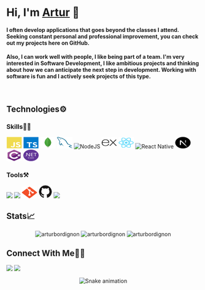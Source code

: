 <div>
  <h1>Hi, I'm <a href="https://www.linkedin.com/in/artur-enderle-bordignon/">Artur</a> 🚀</h1>
    
  <h4>I often develop applications that goes beyond the classes I attend. Seeking constant personal and professional improvement, you can check out my projects here on GitHub.</h4> 

  <h4>Also, I can work well with people, I like being part of a team. I'm very interested in Software Development, I like ambitious projects and thinking about how we can anticipate the next step in development. Working with software is fun and I actively seek projects of this type.</h4>
</div>
<br>

## Technologies⚙️

### Skills✍🏼

  <img alt="Js" height="30" width="40" src="https://raw.githubusercontent.com/devicons/devicon/master/icons/javascript/javascript-plain.svg"> <img alt="TypeScript" height="30" width="40" src="https://github.com/devicons/devicon/blob/master/icons/typescript/typescript-original.svg"> <img alt="MongoDB" height="30" width="40" src="https://github.com/devicons/devicon/blob/master/icons/mongodb/mongodb-original.svg"> <img alt="MySQL" height="30" width="40" src="https://github.com/devicons/devicon/blob/master/icons/mysql/mysql-original.svg"> <img alt="NodeJS" height="30" width="40" src="https://cdn.worldvectorlogo.com/logos/nodejs-icon.svg"> <img alt="NodeJS" height="30" width="40" src="https://github.com/devicons/devicon/blob/master/icons/express/express-original.svg"> <img alt="React" height="30" width="40" src="https://raw.githubusercontent.com/devicons/devicon/master/icons/react/react-original.svg"> <img alt="React Native" height="30" width="40" src="https://cdn.worldvectorlogo.com/logos/react-native-1.svg"> <img alt="NextJS" height="30" width="40" src="https://github.com/devicons/devicon/blob/master/icons/nextjs/nextjs-original.svg"> <img alt="C#" height="30" width="40" src="https://github.com/devicons/devicon/blob/master/icons/csharp/csharp-original.svg"> <img alt=".NET Core" height="30" width="40" src="https://github.com/devicons/devicon/blob/master/icons/dotnetcore/dotnetcore-original.svg"> 
  
### Tools⚒️  
<img src="https://img.icons8.com/fluency/35/000000/visual-studio-code-2019.png"/> <img src="https://img.icons8.com/color/35/000000/figma--v2.png"/> <img alt="git" height="30" width="40" src="https://raw.githubusercontent.com/devicons/devicon/master/icons/git/git-original.svg"> <img alt="github" height="35" width="35" src="https://raw.githubusercontent.com/devicons/devicon/master/icons/github/github-original.svg"> <img src="https://img.icons8.com/cute-clipart/35/000000/canva.png"/>

## Stats📈

<p align="center">
<img width="40%" src="https://github-readme-stats.vercel.app/api/top-langs?username=arturbordignon&show_icons=true&theme=dracula&title_color=ff8000&text_color=ffffff&bg_color=000000&locale=en&layout=compact&hide_border=true" alt="arturbordignon" /> 
<img width="48%" src="https://github-readme-stats.vercel.app/api?username=arturbordignon&show_icons=true&theme=dracula&title_color=ff8000&text_color=ffffff&bg_color=000000&locale=en&hide_border=true" alt="arturbordignon" />
<img width="48%" src="https://github-readme-streak-stats.herokuapp.com/?user=arturbordignon&theme=highcontrast&hide_border=true" alt="arturbordignon" />
</p>
  
## Connect With Me👋🏼

<p align="left">  
<a href="https://linkedin.com/in/artur-enderle-bordignon" target="_blank"><img src="https://img.icons8.com/color/35/000000/linkedin.png"/></a>
<a href="mailto:arthurbordignon@hotmail.com" target="_blank"><img width="3%" src="https://github.com/sempostma/office365-icons/blob/master/svg/outlook.svg"></a>
 

<div align="center">
  
  ![Snake animation](https://github.com/danielbped/danielbped/blob/output/github-contribution-grid-snake.svg)
  
</div>
